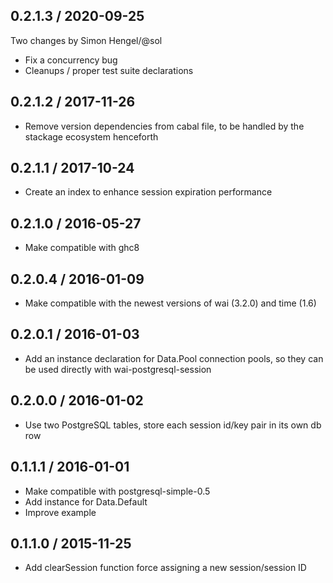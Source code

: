 0.2.1.3 / 2020-09-25
--------------------

Two changes by Simon Hengel/@sol
- Fix a concurrency bug
- Cleanups / proper test suite declarations

0.2.1.2 / 2017-11-26
--------------------

- Remove version dependencies from cabal file, to be handled by the stackage ecosystem henceforth

0.2.1.1 / 2017-10-24
--------------------

- Create an index to enhance session expiration performance

0.2.1.0 / 2016-05-27
--------------------

- Make compatible with ghc8

0.2.0.4 / 2016-01-09
--------------------

- Make compatible with the newest versions of wai (3.2.0) and time (1.6)

0.2.0.1 / 2016-01-03
--------------------

- Add an instance declaration for Data.Pool connection pools, so they can be used directly with wai-postgresql-session

0.2.0.0 / 2016-01-02
--------------------

- Use two PostgreSQL tables, store each session id/key pair in its own db row

0.1.1.1 / 2016-01-01
--------------------

- Make compatible with postgresql-simple-0.5
- Add instance for Data.Default
- Improve example

0.1.1.0 / 2015-11-25
--------------------

- Add clearSession function force assigning a new session/session ID
